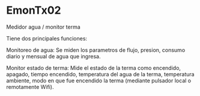 # EmonTx02
Medidor agua / monitor terma

Tiene dos principales funciones:

Monitoreo de agua: Se miden los parametros de  flujo, presion, consumo diario y mensual de agua que ingresa. 

Monitor estado de terma: Mide el estado de la terma como encendido, apagado, tiempo encendido, temperatura del agua de la terma, temperatura ambiente, modo en que fue encendido la terma (mediante pulsador local o remotamente Wifi).
